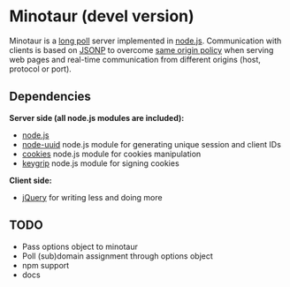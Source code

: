 Minotaur (devel version)
========================

Minotaur is a [long poll](http://en.wikipedia.org/wiki/Push_technology) server implemented 
in [node.js](http://nodejs.org/). Communication with clients is based on [JSONP](http://en.wikipedia.org/wiki/JSONP#JSONP) 
to overcome [same origin policy](http://en.wikipedia.org/wiki/Same_origin_policy) when serving 
web pages and real-time communication from different origins (host, protocol or port).

Dependencies
------------

**Server side (all node.js modules are included):**

 * [node.js](http://nodejs.org/)
 * [node-uuid](https://github.com/broofa/node-uuid) node.js module for generating unique session and client IDs
 * [cookies](https://github.com/jed/cookies) node.js module for cookies manipulation
 * [keygrip](https://github.com/jed/keygrip) node.js module for signing cookies

**Client side:**

 * [jQuery](http://jquery.com/) for writing less and doing more

TODO
----

 * Pass options object to minotaur
 * Poll (sub)domain assignment through options object
 * npm support
 * docs